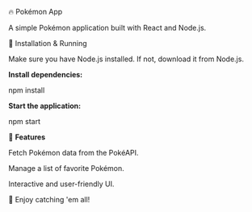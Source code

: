 🔥 Pokémon App

A simple Pokémon application built with React and Node.js.

🚀 Installation & Running

Make sure you have Node.js installed. If not, download it from Node.js.

**Install dependencies:**

npm install

**Start the application:**

npm start

📌 **Features**

Fetch Pokémon data from the PokéAPI.

Manage a list of favorite Pokémon.

Interactive and user-friendly UI.

🎯 Enjoy catching 'em all!
